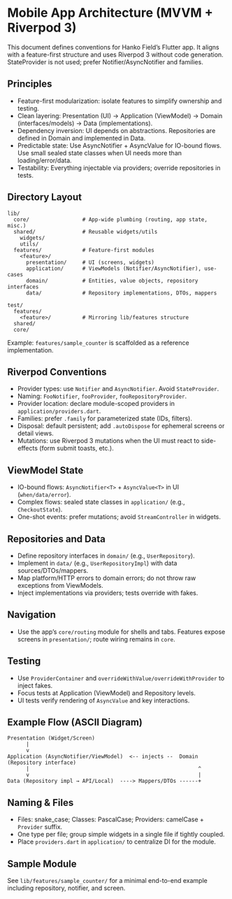 # Mobile App Architecture (MVVM + Riverpod 3)

This document defines conventions for Hanko Field’s Flutter app. It aligns with a feature-first structure and uses Riverpod 3 without code generation. StateProvider is not used; prefer Notifier/AsyncNotifier and families.

## Principles
- Feature-first modularization: isolate features to simplify ownership and testing.
- Clean layering: Presentation (UI) → Application (ViewModel) → Domain (interfaces/models) → Data (implementations).
- Dependency inversion: UI depends on abstractions. Repositories are defined in Domain and implemented in Data.
- Predictable state: Use AsyncNotifier + AsyncValue for IO-bound flows. Use small sealed state classes when UI needs more than loading/error/data.
- Testability: Everything injectable via providers; override repositories in tests.

## Directory Layout
```
lib/
  core/                 # App-wide plumbing (routing, app state, misc.)
  shared/               # Reusable widgets/utils
    widgets/
    utils/
  features/             # Feature-first modules
    <feature>/
      presentation/     # UI (screens, widgets)
      application/      # ViewModels (Notifier/AsyncNotifier), use-cases
      domain/           # Entities, value objects, repository interfaces
      data/             # Repository implementations, DTOs, mappers

test/
  features/
    <feature>/          # Mirroring lib/features structure
  shared/
  core/
```

Example: `features/sample_counter` is scaffolded as a reference implementation.

## Riverpod Conventions
- Provider types: use `Notifier` and `AsyncNotifier`. Avoid `StateProvider`.
- Naming: `FooNotifier`, `fooProvider`, `fooRepositoryProvider`.
- Provider location: declare module-scoped providers in `application/providers.dart`.
- Families: prefer `.family` for parameterized state (IDs, filters).
- Disposal: default persistent; add `.autoDispose` for ephemeral screens or detail views.
- Mutations: use Riverpod 3 mutations when the UI must react to side-effects (form submit toasts, etc.).

## ViewModel State
- IO-bound flows: `AsyncNotifier<T>` + `AsyncValue<T>` in UI (`when/data/error`).
- Complex flows: sealed state classes in `application/` (e.g., `CheckoutState`).
- One-shot events: prefer mutations; avoid `StreamController` in widgets.

## Repositories and Data
- Define repository interfaces in `domain/` (e.g., `UserRepository`).
- Implement in `data/` (e.g., `UserRepositoryImpl`) with data sources/DTOs/mappers.
- Map platform/HTTP errors to domain errors; do not throw raw exceptions from ViewModels.
- Inject implementations via providers; tests override with fakes.

## Navigation
- Use the app’s `core/routing` module for shells and tabs. Features expose screens in `presentation/`; route wiring remains in `core`.

## Testing
- Use `ProviderContainer` and `overrideWithValue/overrideWithProvider` to inject fakes.
- Focus tests at Application (ViewModel) and Repository levels.
- UI tests verify rendering of `AsyncValue` and key interactions.

## Example Flow (ASCII Diagram)
```
Presentation (Widget/Screen)
      |
      v
Application (AsyncNotifier/ViewModel)  <-- injects --  Domain (Repository interface)
      |                                                      ^
      v                                                      |
Data (Repository impl → API/Local)  ----> Mappers/DTOs ------+
```

## Naming & Files
- Files: snake_case; Classes: PascalCase; Providers: camelCase + `Provider` suffix.
- One type per file; group simple widgets in a single file if tightly coupled.
- Place `providers.dart` in `application/` to centralize DI for the module.

## Sample Module
See `lib/features/sample_counter/` for a minimal end-to-end example including repository, notifier, and screen.

